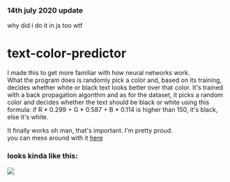 ### 14th july 2020 update
why did i do it in js too wtf

# text-color-predictor  
I made this to get more familiar with how neural networks work.  
What the program does is randomly pick a color and, based on its training, decides whether white or black text looks better over that color. 
It's trained with a back propagation algorithm and as for the dataset, it picks a random color and decides whether the text should be black or white using this formula: if R * 0.299 + G * 0.587 + B * 0.114 is higher than 150, it's black, else it's white.  
  
It finally works oh man, that's important. I'm pretty proud.  
you can mess around with it [here](http://butteredtoast.ml/projects/colornet/index.html)  
### looks kinda like this:
![](https://github.com/frecklebars/text-color-predictor/blob/master/net.png)
